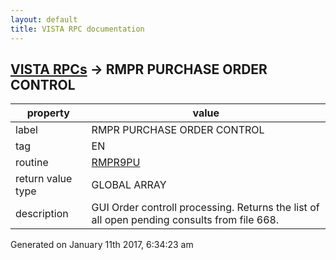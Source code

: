 ```yaml
---
layout: default
title: VISTA RPC documentation
---
```




## [VISTA RPCs](TableOfContent.md) &#8594; RMPR PURCHASE ORDER CONTROL 

 property | value 
--- | --- 
 label | RMPR PURCHASE ORDER CONTROL
 tag | EN
 routine | [RMPR9PU](http://code.osehra.org/dox/Routine_RMPR9PU_source.html)
 return value type | GLOBAL ARRAY
 description | GUI Order controll processing.  Returns the list of all open pending consults from file 668.




Generated on January 11th 2017, 6:34:23 am